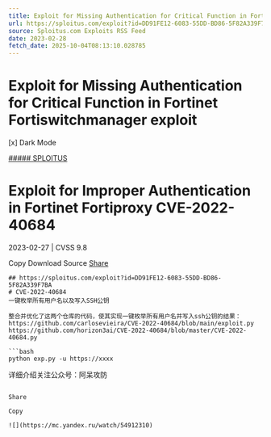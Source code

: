 ```yaml
---
title: Exploit for Missing Authentication for Critical Function in Fortinet Fortiswitchmanager exploit
url: https://sploitus.com/exploit?id=DD91FE12-6083-55DD-BD86-5F82A339F7BA&utm_source=rss&utm_medium=rss
source: Sploitus.com Exploits RSS Feed
date: 2023-02-28
fetch_date: 2025-10-04T08:13:10.028785
---
```


# Exploit for Missing Authentication for Critical Function in Fortinet Fortiswitchmanager exploit

[x]
Dark Mode

[##### SPLOITUS](/)

# Exploit for Improper Authentication in Fortinet Fortiproxy CVE-2022-40684

2023-02-27 | CVSS 9.8

Copy
Download
Source
[Share](#share-url)

```
## https://sploitus.com/exploit?id=DD91FE12-6083-55DD-BD86-5F82A339F7BA
# CVE-2022-40684
一键枚举所有用户名以及写入SSH公钥

整合并优化了这两个仓库的代码，使其实现一键枚举所有用户名并写入ssh公钥的结果：
https://github.com/carlosevieira/CVE-2022-40684/blob/main/exploit.py
https://github.com/horizon3ai/CVE-2022-40684/blob/master/CVE-2022-40684.py

```bash
python exp.py -u https://xxxx
```

详细介绍关注公众号：阿呆攻防
```

Share

Copy

![](https://mc.yandex.ru/watch/54912310)